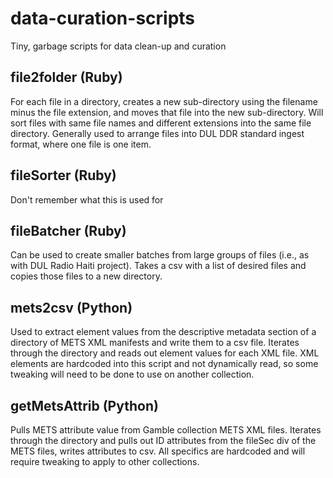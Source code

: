# data-curation-scripts
Tiny, garbage scripts for data clean-up and curation

## file2folder (Ruby)
For each file in a directory, creates a new sub-directory using the filename minus the file extension, and moves that file into the new sub-directory. Will sort files with same file names and different extensions into the same file directory. Generally used to arrange files into DUL DDR standard ingest format, where one file is one item.

## fileSorter (Ruby)
Don't remember what this is used for

## fileBatcher (Ruby)
Can be used to create smaller batches from large groups of files (i.e., as with DUL Radio Haiti project). Takes a csv with a list of desired files and copies those files to a new directory.

## mets2csv (Python)
Used to extract element values from the descriptive metadata section of a directory of METS XML manifests and write them to a csv file. Iterates through the directory and reads out element values for each XML file. XML elements are hardcoded into this script and not dynamically read, so some tweaking will need to be done to use on another collection.

## getMetsAttrib (Python)
Pulls METS attribute value from Gamble collection METS XML files. Iterates through the directory and pulls out ID attributes from the fileSec div of the METS files, writes attributes to csv. All specifics are hardcoded and will require tweaking to apply to other collections.
